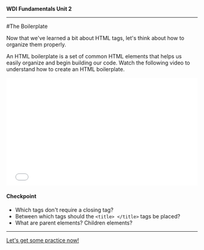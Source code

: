 **WDI Fundamentals Unit 2**

---

#The Boilerplate

Now that we've learned a bit about HTML tags, let's think about how to organize them properly.

An HTML boilerplate is a set of common HTML elements that helps us easily organize and begin building our code. Watch the following video to understand how to create an HTML boilerplate.

<div class="wistia_responsive_padding" style="padding:56.25% 0 0 0;position:relative;"><div class="wistia_responsive_wrapper" style="height:100%;left:0;position:absolute;top:0;width:100%;"><iframe src="//fast.wistia.net/embed/iframe/7mhg28is61?seo=false&videoFoam=true" allowtransparency="true" frameborder="0" scrolling="no" class="wistia_embed" name="wistia_embed" allowfullscreen mozallowfullscreen webkitallowfullscreen oallowfullscreen msallowfullscreen width="100%" height="100%"></iframe></div></div>
<script src="//fast.wistia.net/assets/external/E-v1.js" async></script>


#### Checkpoint

* Which tags don't require a closing tag?
* Between which tags should the `<title> </title>` tags be placed?
* What are parent elements? Children elements?

---

[Let's get some practice now!](05_exercise.md)
